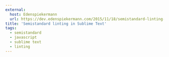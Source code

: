 ```yaml
---
external:
  host: Edenspiekermann
  url: https://dev.edenspiekermann.com/2015/11/18/semistandard-linting-in-sublime-text/
title: 'Semistandard linting in Sublime Text'
tags:
  - semistandard
  - javascript
  - sublime text
  - linting
---
```

